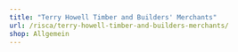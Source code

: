```yaml
---
title: "Terry Howell Timber and Builders' Merchants"
url: /risca/terry-howell-timber-and-builders-merchants/
shop: Allgemein
---
```

